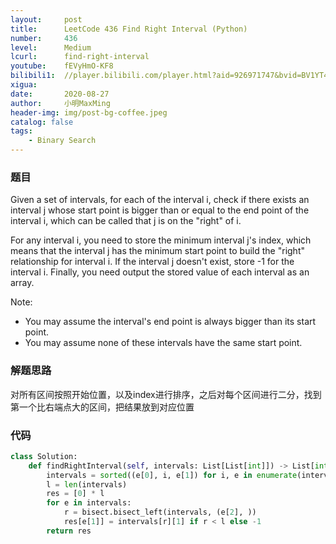 ```yaml
---
layout:     post
title:      LeetCode 436 Find Right Interval (Python)
number:     436
level:      Medium
lcurl:      find-right-interval
youtube:    fEVyHmO-KF8
bilibili1:  //player.bilibili.com/player.html?aid=926971747&bvid=BV1YT4y1w7EP&cid=229456580&page=1
xigua:      
date:       2020-08-27
author:     小明MaxMing
header-img: img/post-bg-coffee.jpeg
catalog: false
tags:
    - Binary Search
---
```


### 题目

Given a set of intervals, for each of the interval i, check if there exists an interval j whose start point is bigger than or equal to the end point of the interval i, which can be called that j is on the "right" of i.

For any interval i, you need to store the minimum interval j's index, which means that the interval j has the minimum start point to build the "right" relationship for interval i. If the interval j doesn't exist, store -1 for the interval i. Finally, you need output the stored value of each interval as an array.

Note:

- You may assume the interval's end point is always bigger than its start point.
- You may assume none of these intervals have the same start point.

### 解题思路

对所有区间按照开始位置，以及index进行排序，之后对每个区间进行二分，找到第一个比右端点大的区间，把结果放到对应位置

### 代码
```python
class Solution:
    def findRightInterval(self, intervals: List[List[int]]) -> List[int]:
        intervals = sorted((e[0], i, e[1]) for i, e in enumerate(intervals))
        l = len(intervals)
        res = [0] * l
        for e in intervals:
            r = bisect.bisect_left(intervals, (e[2], ))
            res[e[1]] = intervals[r][1] if r < l else -1
        return res
```
